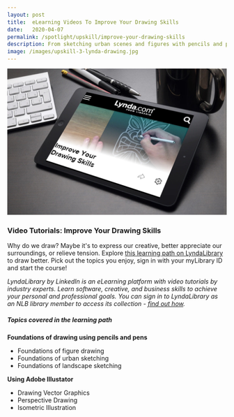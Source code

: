 ```yaml
---
layout: post
title:  eLearning Videos To Improve Your Drawing Skills
date:   2020-04-07
permalink: /spotlight/upskill/improve-your-drawing-skills
description: From sketching urban scenes and figures with pencils and pens, to creating rich vector graphics and isometric graphics with Adobe Illustrator. 
image: /images/upskill-3-lynda-drawing.jpg
---
```

<img src="/images/upskill-3-lynda-drawing.jpg">
<h3>Video Tutorials: Improve Your Drawing Skills</h3>
<p>Why do we draw? Maybe it's to express our creative, better appreciate our surroundings, or relieve tension. Explore <a href="https://www.lynda.com/learning-paths/Design/improve-your-drawing-skills" target="_blank">this learning path on LyndaLibrary</a> to draw better. Pick out the topics you enjoy, sign in with your myLibrary ID and start the course!</p> 
<p><i>LyndaLibrary by LinkedIn is an eLearning platform with video tutorials by industry experts. Learn software, creative, and business skills to achieve your personal and professional goals. You can sign in to LyndaLibrary as an NLB library member to access its collection - <a href="/get-started-with/lynda/">find out how</a>.</i></p>
<h5>Topics covered in the learning path</h5>
<p><b>Foundations of drawing using pencils and pens</b></p>
<ul>
<li>Foundations of figure drawing</li>
<li>Foundations of urban sketching</li> 
<li>Foundations of landscape sketching</li>
</ul>
<p><b>Using Adobe Illustator</b></p>
<ul>
<li>Drawing Vector Graphics </li>
<li>Perspective Drawing </li>
<li>Isometric Illustration  </li>
</ul>
